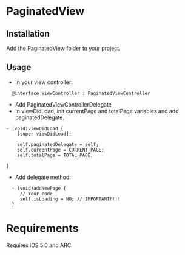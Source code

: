 # PaginatedView

Installation
------------

Add the PaginatedView folder to your project.

Usage
-----

- In your view controller:
```
  @interface ViewController : PaginatedViewController

```
- Add PaginatedViewControllerDelegate
- In viewDidLoad, init currentPage and totalPage variables and add paginatedDelegate.
```
- (void)viewDidLoad {
    [super viewDidLoad];
    
    self.paginatedDelegate = self;
    self.currentPage = CURRENT_PAGE;
    self.totalPage = TOTAL_PAGE;
    
}

```

- Add delegate method:
```
  - (void)addNewPage {
     // Your code
     self.isLoading = NO; // IMPORTANT!!!!
  }
```

# Requirements

Requires iOS 5.0 and ARC.
